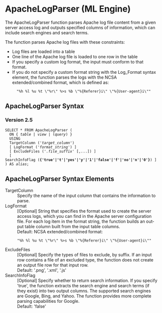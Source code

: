 <div class="nested0" aria-labelledby="ariaid-title1" topicindex="1" topicid="lec1507842442019" id="lec1507842442019"><h1 class="title topictitle1" id="ariaid-title1">ApacheLogParser (ML Engine)</h1><div class="body conbody">
<p class="p">The ApacheLogParser function parses Apache log file content from a given server access log and outputs specified columns of information, which can include search engines and search terms.</p><div class="p">The function parses Apache log files with these constraints:
<ul class="ul" id="lec1507842442019__ul_llq_rbg_5cb">
<li class="li">Log files are loaded into a table</li>
<li class="li">One line of the Apache log file is loaded to one row in the table</li>
<li class="li">If you specify a custom log format, the input must conform to that format.</li>
<li class="li">If you do not specify a custom format string with the Log_Format syntax element, the function parses the logs with the NCSA extended/combined format, which is defined as:<pre class="pre codeblock" xml:space="preserve"><code>  "%h %l %u %t \"%r\" %>s %b \"%{Referer}i\" \"%{User-agent}i\""</code></pre></li></ul></div></div><div class="topic reference nested1" aria-labelledby="ariaid-title2" topicindex="2" topicid="lty1507842525953" xml:lang="en-us" lang="en-us" id="lty1507842525953">
<h2 class="title topictitle2" id="ariaid-title2">ApacheLogParser Syntax</h2><div class="body refbody"><div class="section" id="lty1507842525953__section_N1000E_N1000C_N10001">
<h3 class="title sectiontitle">Version 2.5</h3><pre class="pre codeblock" xml:space="preserve"><code>SELECT * FROM ApacheLogParser (
  <span>ON { <var class="keyword varname">table</var> | <var class="keyword varname">view</var> | (<var class="keyword varname">query</var>) }</span>
  USING
  TargetColumn ('<var class="keyword varname">target_column</var>')
  [ LogFormat ('<var class="keyword varname">format_string</var>') ]
  [ ExcludeFiles ('<var class="keyword varname">.file_suffix</var>' [,...]) ]
  [ SearchInfoFlag (<span><b>{'true'|'t'|'yes'|'y'|'1'|'false'|'f'|'no'|'n'|'0'}</b></span>) ]
) AS <var class="keyword varname">alias</var>;</code></pre></div></div></div><div class="topic reference nested1" aria-labelledby="ariaid-title3" topicindex="3" topicid="cmt1507843085457" xml:lang="en-us" lang="en-us" id="cmt1507843085457">
<h2 class="title topictitle2" id="ariaid-title3">ApacheLogParser Syntax Elements</h2><div class="body refbody"><div class="section" id="cmt1507843085457__section_N10011_N1000E_N10001"><dl class="dl parml"><dt class="dt pt dlterm">TargetColumn</dt><dd class="dd pd">Specify the name of the input column that contains the information to parse.</dd><dt class="dt pt dlterm">LogFormat</dt><dd class="dd pd">[Optional] String that specifies the format used to create the server access logs, which you can find in the Apache server configuration file. For each log item in the format string, the function builds an output table column built from the input table columns.</dd><dd class="dd pd ddexpand">Default: NCSA extended/combined format:<pre class="pre codeblock" xml:space="preserve"><code>"%h %l %u %t \"%r\" %>s %b \"%{Referer}i\" \"%{User-agent}i\""</code></pre></dd><dt class="dt pt dlterm">ExcludeFiles</dt><dd class="dd pd">[Optional] Specify the types of files to exclude, by suffix. If an input row contains a file of an excluded type, the function does not create an output file row for that input row.</dd><dd class="dd pd ddexpand">Default: '.png', '.xml', '.js'</dd><dt class="dt pt dlterm">SearchInfoFlag</dt><dd class="dd pd">[Optional] Specify whether to return search information. If you specify 'true', the function extracts the search engine and search terms (if they exist) into two output columns. The supported search engines are Google, Bing, and Yahoo. The function provides more complete parsing capabilities for Google.</dd><dd class="dd pd ddexpand">Default: 'false'</dd></dl></div></div></div></div>
